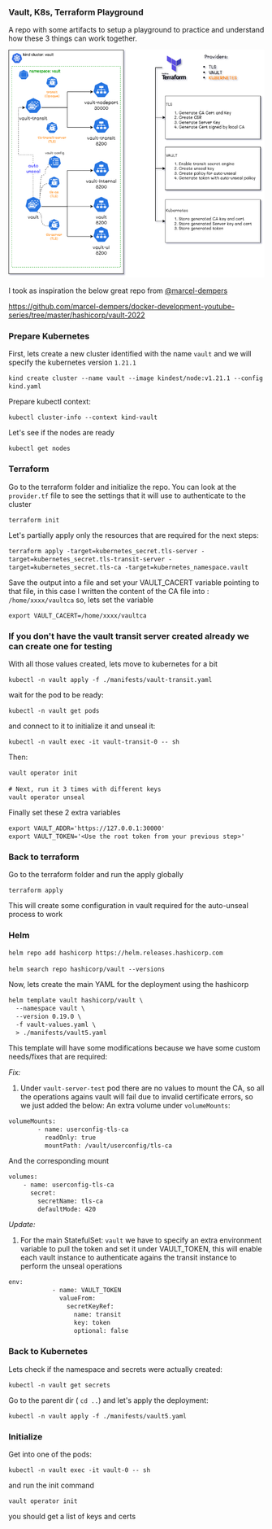 ### Vault, K8s, Terraform Playground

A repo with some artifacts to setup a playground to practice and understand how these 3 things can work together. 


![Diagram](images/diagram.png?raw=true "Diagram")


I took as inspiration the below great repo from [@marcel-dempers](https://github.com/marcel-dempers)

https://github.com/marcel-dempers/docker-development-youtube-series/tree/master/hashicorp/vault-2022





### Prepare Kubernetes

First, lets create a new cluster identified with the name `vault` and we will specify the kubernetes version  `1.21.1`

```
kind create cluster --name vault --image kindest/node:v1.21.1 --config kind.yaml
```

Prepare kubectl context:
```
kubectl cluster-info --context kind-vault
```



Let's see if the nodes are ready


```
kubectl get nodes
```



### Terraform

Go to the terraform folder and initialize the repo. You can look at the `provider.tf` file to see the settings that it will use to authenticate to the cluster

```
terraform init
```

Let's partially apply only the resources that are required for the next steps:

```
terraform apply -target=kubernetes_secret.tls-server -target=kubernetes_secret.tls-transit-server -target=kubernetes_secret.tls-ca -target=kubernetes_namespace.vault
```

Save the output into a file and set your VAULT_CACERT variable pointing to that file, in this case I written the content of the CA file into : `/home/xxxx/vaultca` so, lets set the variable

```
export VAULT_CACERT=/home/xxxx/vaultca
```

### If you don't have the vault transit server created already we can create one for testing
With all those values created, lets move to kubernetes for a bit

```
kubectl -n vault apply -f ./manifests/vault-transit.yaml
```

wait for the pod to be ready:

```
kubectl -n vault get pods
```

and connect to it to initialize it and unseal it:

```
kubectl -n vault exec -it vault-transit-0 -- sh

```
Then:

```
vault operator init

# Next, run it 3 times with different keys 
vault operator unseal
```

Finally set these 2 extra variables
```
export VAULT_ADDR='https://127.0.0.1:30000'
export VAULT_TOKEN='<Use the root token from your previous step>' 
```


### Back to terraform

Go to the terraform folder and run the apply globally

```
terraform apply
```

This will create some configuration in vault required for the auto-unseal process to work




### Helm
```
helm repo add hashicorp https://helm.releases.hashicorp.com

helm search repo hashicorp/vault --versions
```

Now, lets create the main YAML for the deployment using the hashicorp

```
helm template vault hashicorp/vault \
  --namespace vault \
  --version 0.19.0 \
  -f vault-values.yaml \
  > ./manifests/vault5.yaml
```

This template will have some modifications because we have some custom needs/fixes that are required:

*Fix:*
1. Under `vault-server-test` pod there are no values to mount the CA, so all the operations agains vault will fail due to invalid certificate errors, so we just added the below:
An extra volume under `volumeMounts`:
```
volumeMounts:
        - name: userconfig-tls-ca
          readOnly: true
          mountPath: /vault/userconfig/tls-ca
```
And the corresponding mount
```
volumes:
    - name: userconfig-tls-ca
      secret:
        secretName: tls-ca
        defaultMode: 420
```

*Update:*
1. For the main StatefulSet: `vault` we have to specify an extra environment variable to pull the token and set it under VAULT_TOKEN, this will enable each vault instance to authenticate agains the transit instance to perform the unseal operations
```
env:
            - name: VAULT_TOKEN
              valueFrom:
                secretKeyRef:
                  name: transit
                  key: token
                  optional: false
```


### Back to Kubernetes


Lets check if the namespace and secrets were actually created:

```
kubectl -n vault get secrets
```

Go to the parent dir ( `cd ..`) and let's apply the deployment:

```
kubectl -n vault apply -f ./manifests/vault5.yaml
```



### Initialize

Get into one of the pods:
```
kubectl -n vault exec -it vault-0 -- sh
```

and run the init command

```
vault operator init
```

you should get a list of keys and certs